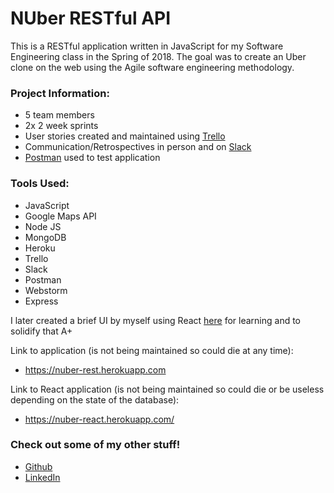 # NUber RESTful API

This is a RESTful application written in JavaScript for my Software Engineering class in the Spring of 2018. The goal was to create an Uber clone on the web using the Agile software engineering methodology.

### Project Information:
- 5 team members
- 2x 2 week sprints
- User stories created and maintained using [Trello](https://trello.com/)
- Communication/Retrospectives in person and on [Slack](https://slack.com/)
- [Postman](https://www.getpostman.com/) used to test application

### Tools Used:
- JavaScript
- Google Maps API
- Node JS
- MongoDB
- Heroku
- Trello
- Slack
- Postman
- Webstorm
- Express

I later created a brief UI by myself using React [here](https://github.com/drewgrubb0/NUber-React) for learning and to solidify that A+

Link to application (is not being maintained so could die at any time):
- https://nuber-rest.herokuapp.com

Link to React application (is not being maintained so could die or be useless depending on the state of the database):
- https://nuber-react.herokuapp.com/

### Check out some of my other stuff!
- [Github](https://github.com/drewgrubb0)
- [LinkedIn](https://linkedin.com/in/drew-grubb)
